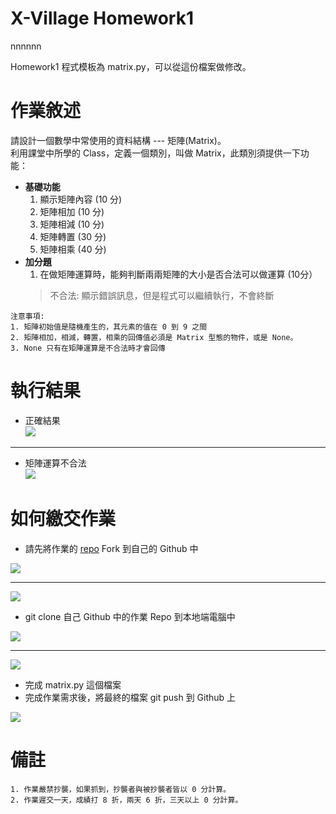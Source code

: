 X-Village Homework1
===
nnnnnn

Homework1 程式模板為 matrix.py，可以從這份檔案做修改。

# 作業敘述
請設計一個數學中常使用的資料結構 --- 矩陣(Matrix)。  
利用課堂中所學的 Class，定義一個類別，叫做 Matrix，此類別須提供一下功能：  

* **基礎功能**  
    1. 顯示矩陣內容 (10 分)  
    2. 矩陣相加 (10 分)  
    3. 矩陣相減 (10 分)  
    4. 矩陣轉置 (30 分)  
    5. 矩陣相乘 (40 分)  
* **加分題**  
    1. 在做矩陣運算時，能夠判斷兩兩矩陣的大小是否合法可以做運算 (10分）
    > 不合法: 顯示錯誤訊息，但是程式可以繼續執行，不會終斷  

```
注意事項:  
1. 矩陣初始值是隨機產生的，其元素的值在 0 到 9 之間  
2. 矩陣相加，相減，轉置，相乘的回傳值必須是 Matrix 型態的物件，或是 None。  
3. None 只有在矩陣運算是不合法時才會回傳  
```

# 執行結果
* 正確結果  
![](https://i.imgur.com/g9JIkxc.png)

---

* 矩陣運算不合法  
![](https://i.imgur.com/Fle5XHT.png)

# 如何繳交作業
* 請先將作業的 [repo](https://github.com/x-village/X-Village-HW1) Fork 到自己的 Github 中  

![](https://i.imgur.com/ds76d8u.png)

--- 

![](https://i.imgur.com/uHYwwAa.png)

* git clone 自己 Github 中的作業 Repo 到本地端電腦中  

![](https://i.imgur.com/lRD7ptr.png)

---

![](https://i.imgur.com/6d1qPK6.png)

* 完成 matrix.py 這個檔案  
* 完成作業需求後，將最終的檔案 git push 到 Github 上  

![](https://i.imgur.com/ysKY9m1.png)

# 備註
```
1. 作業嚴禁抄襲，如果抓到，抄襲者與被抄襲者皆以 0 分計算。  
2. 作業遲交一天，成績打 8 折，兩天 6 折，三天以上 0 分計算。  
```
